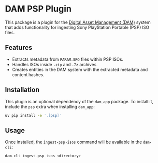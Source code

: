 # DAM PSP Plugin

This package is a plugin for the [Digital Asset Management (DAM)](../dam/README.md) system that adds functionality for ingesting Sony PlayStation Portable (PSP) ISO files.

## Features

*   Extracts metadata from `PARAM.SFO` files within PSP ISOs.
*   Handles ISOs inside `.zip` and `.7z` archives.
*   Creates entities in the DAM system with the extracted metadata and content hashes.

## Installation

This plugin is an optional dependency of the `dam_app` package. To install it, include the `psp` extra when installing `dam_app`:

```bash
uv pip install -e '.[psp]'
```

## Usage

Once installed, the `ingest-psp-isos` command will be available in the `dam-cli`:

```bash
dam-cli ingest-psp-isos <directory>
```
